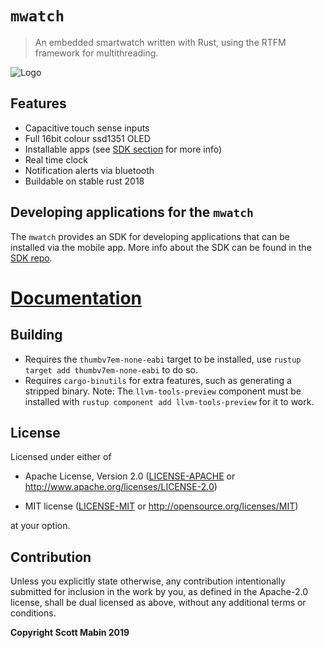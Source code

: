 # `mwatch`

> An embedded smartwatch written with Rust, using the RTFM framework for multithreading.

![Logo](https://i.imgur.com/BYfEjaX.jpg)

## Features

- Capacitive touch sense inputs
- Full 16bit colour ssd1351 OLED
- Installable apps (see [SDK section](#developing-applications-for-the-mwatch) for more info)
- Real time clock
- Notification alerts via bluetooth
- Buildable on stable rust 2018

## Developing applications for the `mwatch`

The `mwatch` provides an SDK for developing applications that can be installed via the mobile app. More info about the SDK can be found in the [SDK repo](https://github.com/MWatch/mwatch-sdk).

# [Documentation](https://docs.rs/mwatch_kernel/latest/mwatch_kernel/)



## Building

- Requires the `thumbv7em-none-eabi` target to be installed, use `rustup target add thumbv7em-none-eabi` to do so.
- Requires `cargo-binutils` for extra features, such as generating a stripped binary. Note: The `llvm-tools-preview` component must be installed with `rustup component add llvm-tools-preview` for it to work.

## License

Licensed under either of

- Apache License, Version 2.0 ([LICENSE-APACHE](LICENSE-APACHE) or
  http://www.apache.org/licenses/LICENSE-2.0)

- MIT license ([LICENSE-MIT](LICENSE-MIT) or http://opensource.org/licenses/MIT)

at your option.

## Contribution

Unless you explicitly state otherwise, any contribution intentionally submitted
for inclusion in the work by you, as defined in the Apache-2.0 license, shall be
dual licensed as above, without any additional terms or conditions.

**Copyright Scott Mabin 2019**
